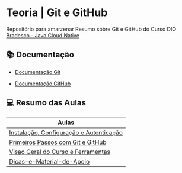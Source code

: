 
# Teoria | Git e GitHub

Repositório para amarzenar Resumo sobre Git e GitHub
do Curso DIO [Bradesco - Java Cloud Native ](https://www.dio.me/sign-up)

 ## 📚 Documentação 

- [Documentação Git](https://git-scm.com/doc)

- [Documentação GitHub](https://docs.github.com/pt)


##  💻 Resumo das Aulas 

| Aulas |
| ----- | 
|[Instalação, Configuração e Autenticação](https://github.com/RodrigoSantana-Dev/BootCamp-Bradesco/blob/main/material/Instala%C3%A7ao-configuracao.md)| 
|[Primeiros Passos com Git e GitHub](https://github.com/RodrigoSantana-Dev/BootCamp-Bradesco/blob/main/material/Primeiros-Passos-com-GitEGitHub.md) |
|[Visao Geral do Curso e Ferramentas](https://github.com/RodrigoSantana-Dev/BootCamp-Bradesco/blob/main/material/Visao-Geral-do-Curso.md)|
|[Dicas-e-Material-de-Apoio](https://github.com/RodrigoSantana-Dev/BootCamp-Bradesco/blob/main/material/Dicas-e-Material-de-Apoio.md)|

